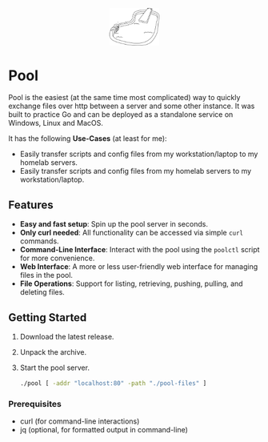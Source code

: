 <p align="center">
  <img src="./assets/web/favicon.png" width="100rem" alt="logo"/>
</p>

# Pool

Pool is the easiest (at the same time most complicated) way to quickly exchange files over http between a server and some other instance.
It was built to practice Go and can be deployed as a standalone service on Windows, Linux and MacOS.

It has the following **Use-Cases** (at least for me):

- Easily transfer scripts and config files from my workstation/laptop to my homelab servers.
- Easily transfer scripts and config files from my homelab servers to my workstation/laptop.

## Features

- **Easy and fast setup**: Spin up the pool server in seconds.
- **Only curl needed**: All functionality can be accessed via simple `curl` commands.
- **Command-Line Interface**: Interact with the pool using the `poolctl` script for more convenience.
- **Web Interface**: A more or less user-friendly web interface for managing files in the pool.
- **File Operations**: Support for listing, retrieving, pushing, pulling, and deleting files.

## Getting Started

1. Download the latest release.
2. Unpack the archive.
3. Start the pool server.

    ```bash
    ./pool [ -addr "localhost:80" -path "./pool-files" ]
    ```

### Prerequisites

- curl (for command-line interactions)
- jq (optional, for formatted output in command-line)